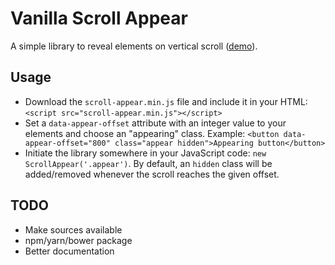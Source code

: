 # Vanilla Scroll Appear

A simple library to reveal elements on vertical scroll ([demo](https://www.spharian.be/lab/scroll-appear/demo.html)).

## Usage
- Download the `scroll-appear.min.js` file and include it in your HTML: `<script src="scroll-appear.min.js"></script>`
- Set a `data-appear-offset` attribute with an integer value to your elements and choose an "appearing" class. Example: `<button data-appear-offset="800" class="appear hidden">Appearing button</button>`
- Initiate the library somewhere in your JavaScript code: `new ScrollAppear('.appear')`. By default, an `hidden` class will be added/removed whenever the scroll reaches the given offset.

## TODO
- Make sources available
- npm/yarn/bower package
- Better documentation

